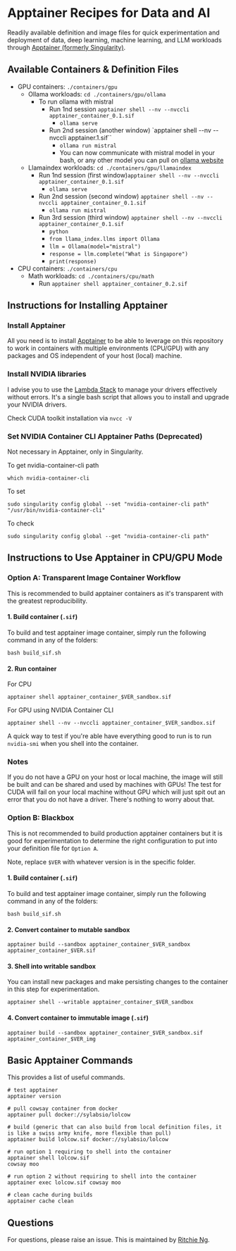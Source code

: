 # Apptainer Recipes for Data and AI
Readily available definition and image files for quick experimentation and deployment of data, deep learning, machine learning, and LLM workloads through [Apptainer (formerly Singularity)](https://apptainer.org/docs/admin/main/admin_quickstart.html).

## Available Containers & Definition Files
- GPU containers: `./containers/gpu`
  - Ollama workloads: `cd ./containers/gpu/ollama`
    - To run ollama with mistral
      - Run 1nd session `apptainer shell --nv --nvccli apptainer_container_0.1.sif`
        - `ollama serve`
      - Run 2nd session (another window) `apptainer shell --nv --nvccli apptainer.1.sif``
        - `ollama run mistral`
        - You can now communicate with mistral model in your bash, or any other model you can pull on [ollama website](https://ollama.com/)
  - Llamaindex workloads: `cd ./containers/gpu/llamaindex`
      - Run 1nd session (first window)`apptainer shell --nv --nvccli apptainer_container_0.1.sif`
        - `ollama serve`
      - Run 2nd session (second window) `apptainer shell --nv --nvccli apptainer_container_0.1.sif`
        - `ollama run mistral`
      - Run 3rd session (third window) `apptainer shell --nv --nvccli apptainer_container_0.1.sif`
        - `python`
        - `from llama_index.llms import Ollama`
        - `llm = Ollama(model="mistral")`
        - `response = llm.complete("What is Singapore")`
        - `print(response)`
- CPU containers: `./containers/cpu`
  - Math workloads: `cd ./containers/cpu/math`
    - Run `apptainer shell apptainer_container_0.2.sif`

## Instructions for Installing Apptainer

### Install Apptainer
All you need is to install [Apptainer](https://apptainer.org/docs/admin/latest/installation.html) to be able to leverage on this repository to work in containers with multiple environments (CPU/GPU) with any packages and OS independent of your host (local) machine.

### Install NVIDIA libraries
I advise you to use the [Lambda Stack](https://lambdalabs.com/lambda-stack-deep-learning-software) to manage your drivers effectively without errors. It's a single bash script that allows you to install and upgrade your NVIDIA drivers.

Check CUDA toolkit installation via `nvcc -V`

### Set NVIDIA Container CLI Apptainer Paths (Deprecated)

Not necessary in Apptainer, only in Singularity.

To get nvidia-container-cli path
```
which nvidia-container-cli
```

To set
```
sudo singularity config global --set "nvidia-container-cli path" "/usr/bin/nvidia-container-cli"
```

To check
```
sudo singularity config global --get "nvidia-container-cli path"
```

## Instructions to Use Apptainer in CPU/GPU Mode

### Option A: Transparent Image Container Workflow

This is recommended to build apptainer containers as it's transparent with the greatest reproducibility.

#### 1. Build container (`.sif`)
To build and test apptainer image container, simply run the following command in any of the folders:
```
bash build_sif.sh
```

#### 2. Run container
For CPU
```
apptainer shell apptainer_container_$VER_sandbox.sif
```

For GPU using NVIDIA Container CLI
```
apptainer shell --nv --nvccli apptainer_container_$VER_sandbox.sif
```

A quick way to test if you're able have everything good to run is to run `nvidia-smi` when you shell into the container. 

### Notes
If you do not have a GPU on your host or local machine, the image will still be built and can be shared and used by machines with GPUs! The test for CUDA will fail on your local machine without GPU which will just spit out an error that you do not have a driver. There's nothing to worry about that.

### Option B: Blackbox
This is not recommended to build production apptainer containers but it is good for experimentation to determine the right configuration to put into your definition file for `Option A`.

Note, replace `$VER` with whatever version is in the specific folder.

#### 1. Build container (`.sif`)
To build and test apptainer image container, simply run the following command in any of the folders:
```
bash build_sif.sh
```

#### 2. Convert container to mutable sandbox
```
apptainer build --sandbox apptainer_container_$VER_sandbox apptainer_container_$VER.sif
``` 

#### 3. Shell into writable sandbox
You can install new packages and make persisting changes to the container in this step for experimentation.
```
apptainer shell --writable apptainer_container_$VER_sandbox
```

#### 4. Convert container to immutable image (`.sif`)
```
apptainer build --sandbox apptainer_container_$VER_sandbox.sif apptainer_container_$VER_img
``` 

## Basic Apptainer Commands

This provides a list of useful commands.

```
# test apptainer
apptainer version

# pull cowsay container from docker
apptainer pull docker://sylabsio/lolcow

# build (generic that can also build from local definition files, it is like a swiss army knife, more flexible than pull)
apptainer build lolcow.sif docker://sylabsio/lolcow

# run option 1 requiring to shell into the container
apptainer shell lolcow.sif
cowsay moo

# run option 2 without requiring to shell into the container
apptainer exec lolcow.sif cowsay moo

# clean cache during builds
apptainer cache clean
```

## Questions
For questions, please raise an issue. This is maintained by [Ritchie Ng](https://github.com/ritchieng).